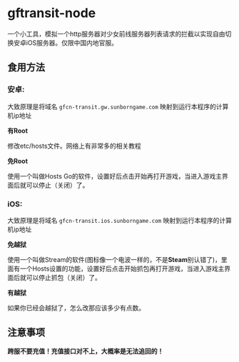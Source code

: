 # gftransit-node

一个小工具，模拟一个http服务器对少女前线服务器列表请求的拦截以实现自由切换安卓iOS服务器。仅限中国内地官服。

## 食用方法

### 安卓:

大致原理是将域名 `gfcn-transit.gw.sunborngame.com` 映射到运行本程序的计算机ip地址

**有Root**

修改etc/hosts文件。网络上有非常多的相关教程

**免Root**

使用一个叫做Hosts Go的软件，设置好后点击开始再打开游戏，当进入游戏主界面后就可以停止（关闭）了。

### iOS:

大致原理是将域名 `gfcn-transit.ios.sunborngame.com` 映射到运行本程序的计算机ip地址

**免越狱**

使用一个叫做Stream的软件(图标像一个电波一样的，不是**Steam**别认错了)，里面有一个Hosts设置的功能，设置好后点击开始抓包再打开游戏，当进入游戏主界面后就可以停止抓包（关闭）了。

**有越狱**

如果你已经会越狱了，怎么改那应该多少有点数。

## 注意事项

**跨服不要充值！充值接口对不上，大概率是无法追回的！**